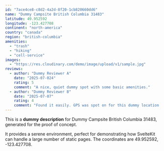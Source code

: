 ```yaml
---
id: "7ace4ce8-c8d2-4a2d-8f20-1cb820660dd6"
name: "Dummy Campsite British Columbia 31483"
latitude: 49.952592
longitude: -123.427708
continent: "north-america"
country: "canada"
region: "british-columbia"
amenities:
  - "trash"
  - "hiking"
  - "cell-service"
images:
  - "https://res.cloudinary.com/demo/image/upload/v1/sample.jpg"
reviews:
  - author: "Dummy Reviewer A"
    date: "2025-07-024"
    rating: 5
    comment: "A nice, quiet dummy spot with some basic amenities."
  - author: "Dummy Reviewer B"
    date: "2025-07-07"
    rating: 4
    comment: "Found it easily. GPS was spot on for this dummy location."
---
```


This is a **dummy description** for Dummy Campsite British Columbia 31483, generated for the proof of concept.

It provides a serene environment, perfect for demonstrating how SvelteKit can handle a large number of static pages. The coordinates are 49.952592, -123.427708.
